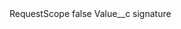 <?xml version="1.0" encoding="UTF-8"?>
<CustomMetadata xmlns="http://soap.sforce.com/2006/04/metadata" xmlns:xsi="http://www.w3.org/2001/XMLSchema-instance" xmlns:xsd="http://www.w3.org/2001/XMLSchema">
    <label>RequestScope</label>
    <protected>false</protected>
    <values>
        <field>Value__c</field>
        <value xsi:type="xsd:string">signature</value>
    </values>
</CustomMetadata>
